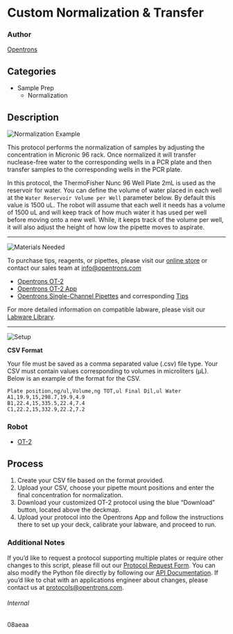 # Custom Normalization & Transfer

### Author
[Opentrons](https://opentrons.com/)

## Categories
* Sample Prep
	* Normalization

## Description
![Normalization Example](https://opentrons-protocol-library-website.s3.amazonaws.com/custom-README-images/normalization/normalization_example.png)

This protocol performs the normalization of samples by adjusting the concentration in Micronic 96 rack. Once normalized it will transfer nuclease-free water to the corresponding wells in a PCR plate and then transfer samples to the corresponding wells in the PCR plate.

In this protocol, the ThermoFisher Nunc 96 Well Plate 2mL is used as the reservoir for water. You can define the volume of water placed in each well at the `Water Reservoir Volume per Well` parameter below. By default this value is 1500 uL. The robot will assume that each well it needs has a volume of 1500 uL and will keep track of how much water it has used per well before moving onto a new well. While, it keeps track of the volume per well, it will also adjust the height of how low the pipette moves to aspirate.

---
![Materials Needed](https://s3.amazonaws.com/opentrons-protocol-library-website/custom-README-images/001-General+Headings/materials.png)

To purchase tips, reagents, or pipettes, please visit our [online store](https://shop.opentrons.com/) or contact our sales team at [info@opentrons.com](mailto:info@opentrons.com)

* [Opentrons OT-2](https://shop.opentrons.com/collections/ot-2-robot/products/ot-2)
* [Opentrons OT-2 App](https://opentrons.com/ot-app/)
* [Opentrons Single-Channel Pipettes](https://shop.opentrons.com/collections/ot-2-pipettes) and corresponding [Tips](https://shop.opentrons.com/collections/opentrons-tips)

For more detailed information on compatible labware, please visit our [Labware Library](https://labware.opentrons.com/).


---
![Setup](https://s3.amazonaws.com/opentrons-protocol-library-website/custom-README-images/001-General+Headings/Setup.png)

**CSV Format**

Your file must be saved as a comma separated value (.csv) file type. Your CSV must contain values corresponding to volumes in microliters (μL). Below is an example of the format for the CSV.


```
Plate position,ng/ul,Volume,ng TOT,ul Final Dil,ul Water
A1,19.9,15,298.7,19.9,4.9
B1,22.4,15,335.5,22.4,7.4
C1,22.2,15,332.9,22.2,7.2
```

### Robot
* [OT-2](https://opentrons.com/ot-2)


## Process

1. Create your CSV file based on the format provided.
2. Upload your CSV, choose your pipette mount positions and enter the final concentration for normalization.
3. Download your customized OT-2 protocol using the blue “Download” button, located above the deckmap.
4. Upload your protocol into the Opentrons App and follow the instructions there to set up your deck, calibrate your labware, and proceed to run.


### Additional Notes

If you’d like to request a protocol supporting multiple plates or require other changes to this script, please fill out our [Protocol Request Form](https://opentrons-protocol-dev.paperform.co/). You can also modify the Python file directly by following our [API Documentation](https://docs.opentrons.com/v2/). If you’d like to chat with an applications engineer about changes, please contact us at [protocols@opentrons.com](mailto:protocols@opentrons.com).

###### Internal
08aeaa

